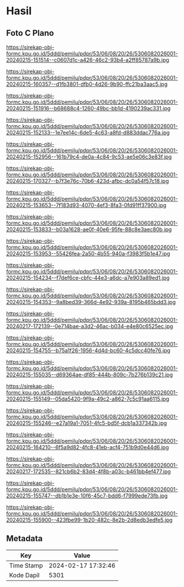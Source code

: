 # Hasil

## Foto C Plano

https://sirekap-obj-formc.kpu.go.id/5ddd/pemilu/pdpr/53/06/08/20/26/5306082026001-20240215-151514--c0607d1c-a426-46c2-93b4-a2ff85787a9b.jpg

https://sirekap-obj-formc.kpu.go.id/5ddd/pemilu/pdpr/53/06/08/20/26/5306082026001-20240215-160357--d1fb3801-dfb0-4d26-9b90-ffc21ba3aac5.jpg

https://sirekap-obj-formc.kpu.go.id/5ddd/pemilu/pdpr/53/06/08/20/26/5306082026001-20240215-151916--b68688c4-1260-49bc-bb1d-4190239ac331.jpg

https://sirekap-obj-formc.kpu.go.id/5ddd/pemilu/pdpr/53/06/08/20/26/5306082026001-20240215-152133--1e7ee14c-6de5-4c63-a8fd-d883ddac776a.jpg

https://sirekap-obj-formc.kpu.go.id/5ddd/pemilu/pdpr/53/06/08/20/26/5306082026001-20240215-152956--161b79c4-de0a-4c84-9c53-ae5e06c3e83f.jpg

https://sirekap-obj-formc.kpu.go.id/5ddd/pemilu/pdpr/53/06/08/20/26/5306082026001-20240215-170327--b7f3e76c-70b6-423d-afbc-dc0a54f57c18.jpg

https://sirekap-obj-formc.kpu.go.id/5ddd/pemilu/pdpr/53/06/08/20/26/5306082026001-20240215-153653--7f183d93-4070-4ef3-8fa3-0fd91ff37900.jpg

https://sirekap-obj-formc.kpu.go.id/5ddd/pemilu/pdpr/53/06/08/20/26/5306082026001-20240215-153833--b03a1628-ae0f-40e6-95fe-88c8e3aec80b.jpg

https://sirekap-obj-formc.kpu.go.id/5ddd/pemilu/pdpr/53/06/08/20/26/5306082026001-20240215-153953--55426fea-2a50-4b55-940a-f3983f5b1e47.jpg

https://sirekap-obj-formc.kpu.go.id/5ddd/pemilu/pdpr/53/06/08/20/26/5306082026001-20240215-154234--f7def6ce-cbfc-44e3-a6dc-a7e903a89ed1.jpg

https://sirekap-obj-formc.kpu.go.id/5ddd/pemilu/pdpr/53/06/08/20/26/5306082026001-20240215-154353--9a8bed39-366d-4e92-939a-8195b465bdd3.jpg

https://sirekap-obj-formc.kpu.go.id/5ddd/pemilu/pdpr/53/06/08/20/26/5306082026001-20240217-172139--0e714bae-a3d2-46ac-b034-e4e80c6525ec.jpg

https://sirekap-obj-formc.kpu.go.id/5ddd/pemilu/pdpr/53/06/08/20/26/5306082026001-20240215-154755--b75a1f26-1956-4d4d-bc60-4c5dcc40fe76.jpg

https://sirekap-obj-formc.kpu.go.id/5ddd/pemilu/pdpr/53/06/08/20/26/5306082026001-20240215-155035--d69364ae-df85-444b-809c-7b276b139c21.jpg

https://sirekap-obj-formc.kpu.go.id/5ddd/pemilu/pdpr/53/06/08/20/26/5306082026001-20240215-155149--05da5420-9f9a-49c2-a862-7c5c91aa6115.jpg

https://sirekap-obj-formc.kpu.go.id/5ddd/pemilu/pdpr/53/06/08/20/26/5306082026001-20240215-155246--e27a19a1-7051-4fc5-bd5f-dcb1a337342b.jpg

https://sirekap-obj-formc.kpu.go.id/5ddd/pemilu/pdpr/53/06/08/20/26/5306082026001-20240215-164210--6f5a9d82-4fc8-41eb-acf4-751b9d0e44d6.jpg

https://sirekap-obj-formc.kpu.go.id/5ddd/pemilu/pdpr/53/06/08/20/26/5306082026001-20240217-172535--821cb6b2-83d4-4f8b-a03c-b461bb4ef477.jpg

https://sirekap-obj-formc.kpu.go.id/5ddd/pemilu/pdpr/53/06/08/20/26/5306082026001-20240215-155747--db1b1e3e-10f6-45c7-bdd6-f7999ede73fb.jpg

https://sirekap-obj-formc.kpu.go.id/5ddd/pemilu/pdpr/53/06/08/20/26/5306082026001-20240215-155900--423fbe99-1b20-482c-8e2b-2d8edb3edfe5.jpg


## Metadata

| Key        | Value               |
| ---------- | ------------------- |
| Time Stamp | 2024-02-17 17:32:46 |
| Kode Dapil | 5301                |



